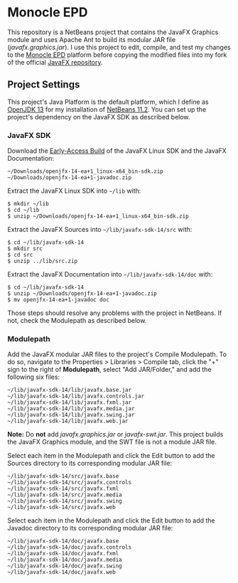 # Monocle EPD

This repository is a NetBeans project that contains the JavaFX Graphics module and uses Apache Ant to build its modular JAR file (*javafx.graphics.jar*). I use this project to edit, compile, and test my changes to the [Monocle EPD](https://github.com/javafxports/openjdk-jfx/issues/339) platform before copying the modified files into my fork of the official [JavaFX repository](https://github.com/openjdk/jfx).

## Project Settings

This project's Java Platform is the default platform, which I define as [OpenJDK 13](https://jdk.java.net/13/) for my installation of [NetBeans 11.2](https://snapcraft.io/netbeans). You can set up the project's dependency on the JavaFX SDK as described below.

### JavaFX SDK

Download the [Early-Access Build](https://gluonhq.com/products/javafx/) of the JavaFX Linux SDK and the JavaFX Documentation:

```
~/Downloads/openjfx-14-ea+1_linux-x64_bin-sdk.zip
~/Downloads/openjfx-14-ea+1-javadoc.zip
```

Extract the JavaFX Linux SDK into `~/lib` with:

```ShellSession
$ mkdir ~/lib
$ cd ~/lib
$ unzip ~/Downloads/openjfx-14-ea+1_linux-x64_bin-sdk.zip
```

Extract the JavaFX Sources into `~/lib/javafx-sdk-14/src` with:

```ShellSession
$ cd ~/lib/javafx-sdk-14
$ mkdir src
$ cd src
$ unzip ../lib/src.zip
```

Extract the JavaFX Documentation into `~/lib/javafx-sdk-14/doc` with:

```ShellSession
$ cd ~/lib/javafx-sdk-14
$ unzip ~/Downloads/openjfx-14-ea+1-javadoc.zip
$ mv openjfx-14-ea+1-javadoc doc
```

Those steps should resolve any problems with the project in NetBeans. If not, check the Modulepath as described below.

### Modulepath

Add the JavaFX modular JAR files to the project's Compile Modulepath. To do so, navigate to the Properties > Libraries > Compile tab, click the "+" sign to the right of **Modulepath**, select "Add JAR/Folder," and add the following six files:

```
~/lib/javafx-sdk-14/lib/javafx.base.jar
~/lib/javafx-sdk-14/lib/javafx.controls.jar
~/lib/javafx-sdk-14/lib/javafx.fxml.jar
~/lib/javafx-sdk-14/lib/javafx.media.jar
~/lib/javafx-sdk-14/lib/javafx.swing.jar
~/lib/javafx-sdk-14/lib/javafx.web.jar
```

**Note:** Do **not** add *javafx.graphics.jar* or *javafx-swt.jar*. This project builds the JavaFX Graphics module, and the SWT file is not a module JAR file.

Select each item in the Modulepath and click the Edit button to add the Sources directory to its corresponding modular JAR file:

```
~/lib/javafx-sdk-14/src/javafx.base
~/lib/javafx-sdk-14/src/javafx.controls
~/lib/javafx-sdk-14/src/javafx.fxml
~/lib/javafx-sdk-14/src/javafx.media
~/lib/javafx-sdk-14/src/javafx.swing
~/lib/javafx-sdk-14/src/javafx.web
```

Select each item in the Modulepath and click the Edit button to add the Javadoc directory to its corresponding modular JAR file:

```
~/lib/javafx-sdk-14/doc/javafx.base
~/lib/javafx-sdk-14/doc/javafx.controls
~/lib/javafx-sdk-14/doc/javafx.fxml
~/lib/javafx-sdk-14/doc/javafx.media
~/lib/javafx-sdk-14/doc/javafx.swing
~/lib/javafx-sdk-14/doc/javafx.web
```
